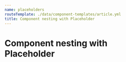 ```yaml
---
name: placeholders
routeTemplate: ./data/component-templates/article.yml
title: Component nesting with Placeholder
---
```

# Component nesting with Placeholder